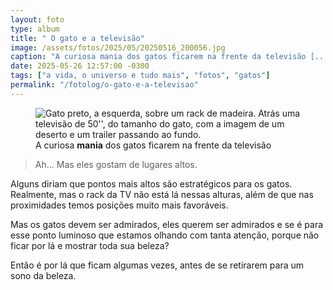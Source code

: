 ```yaml
---
layout: foto
type: album
title: " O gato e a televisão"
image: /assets/fotos/2025/05/20250516_200056.jpg
caption: "A curiosa mania dos gatos ficarem na frente da televisão [...]"
date: 2025-05-26 12:57:00 -0300
tags: ["a vida, o universo e tudo mais", "fotos", "gatos"]
permalink: "/fotolog/o-gato-e-a-televisao"
---
```

<figure class="foto-post">
<img src="{{ site.baseurl }}/assets/fotos/2025/05/20250516_200056.jpg" alt="Gato preto, a esquerda, sobre um rack de madeira. Atrás uma televisão de 50'', do tamanho do gato, com a imagem de um deserto e um trailer passando ao fundo." title="Gatos e Televisão">
<figcaption>A curiosa <b>mania</b> dos gatos ficarem na frente da televisão</figcaption>
</figure>

<Blockquote class="citacao">Ah... Mas eles gostam de lugares altos.</blockquote>

Alguns diriam que pontos mais altos são estratégicos para os gatos. Realmente, mas o rack da TV não está lá nessas alturas, além de que nas proximidades temos posições muito mais favoráveis.  

Mas os gatos devem ser admirados, eles querem ser admirados e se é para esse ponto luminoso que estamos olhando com tanta atenção, porque não ficar por lá e mostrar toda sua beleza?  

Então é por lá que ficam algumas vezes, antes de se retirarem para um sono da beleza.
